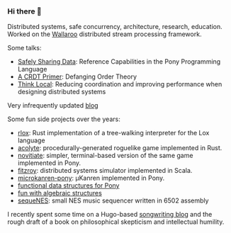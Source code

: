 ### Hi there 👋

Distributed systems, safe concurrency, architecture, research, education. Worked on the [Wallaroo](https://github.com/WallarooLabs/wally) distributed stream processing framework.

Some talks:
* [Safely Sharing Data](https://www.youtube.com/watch?v=u1JfYa413fY): Reference Capabilities in the Pony Programming Language
* [A CRDT Primer](https://www.youtube.com/watch?v=OOlnp2bZVRs): Defanging Order Theory
* [Think Local](https://talks.codemotion.com/think-local-reducing-coordination-and-im): Reducing coordination and improving performance when designing distributed systems

Very infrequently updated [blog](https://jtfmumm.com/blog)

Some fun side projects over the years:
* [rlox](https://github.com/jtfmumm/rlox): Rust implementation of a tree-walking interpreter for the Lox language
* [acolyte](https://github.com/jtfmumm/acolyte): procedurally-generated roguelike game implemented in Rust.
* [novitiate](https://github.com/jtfmumm/novitiate): simpler, terminal-based version of the same game implemented in Pony.
* [fitzroy](https://github.com/jtfmumm/fitzroy): distributed systems simulator implemented in Scala.
* [microkanren-pony](https://github.com/jtfmumm/microkanren-pony): μKanren implemented in Pony.
* [functional data structures for Pony](https://github.com/jtfmumm/pony-functional-data)
* [fun with algebraic structures](https://github.com/jtfmumm/algebraic-structures)
* [sequeNES](https://github.com/jtfmumm/sequeNES): small NES music sequencer written in 6502 assembly

I recently spent some time on a Hugo-based [songwriting blog](https://organizingsound.com) and the rough draft of a book on philosophical skepticism and intellectual humility.
